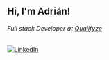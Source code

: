 <h2> Hi, I'm Adrián!</h2>
<em>Full stack Developer at <a href="https://www.qualifyze.com/">Qualifyze</a></em><br><br>


[![LinkedIn](https://img.shields.io/badge/-LINKEDIN-0077B5?style=for-the-badge&logo=linkedin&logoColor=white)](https://www.linkedin.com/in/adrianlopezgue/)
